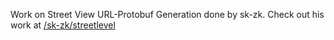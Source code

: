 Work on Street View URL-Protobuf Generation done by sk-zk. Check out his work at [/sk-zk/streetlevel](https://github.com/sk-zk/streetlevel)
